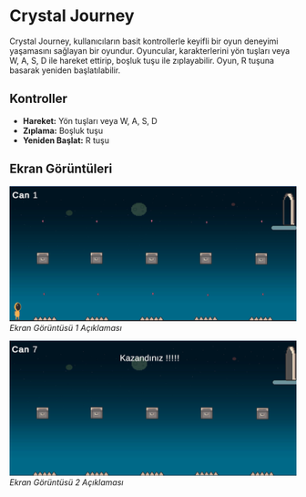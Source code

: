 # Crystal Journey

Crystal Journey, kullanıcıların basit kontrollerle keyifli bir oyun deneyimi yaşamasını sağlayan bir oyundur. Oyuncular, karakterlerini yön tuşları veya W, A, S, D ile hareket ettirip, boşluk tuşu ile zıplayabilir. Oyun, R tuşuna basarak yeniden başlatılabilir.

## Kontroller

- **Hareket:** Yön tuşları veya W, A, S, D
- **Zıplama:** Boşluk tuşu
- **Yeniden Başlat:** R tuşu

## Ekran Görüntüleri

![Ekran Görüntüsü 1](images/EkranGörüntüsü1.png)
*Ekran Görüntüsü 1 Açıklaması*

![Ekran Görüntüsü 2](images/EkranGörüntüsü2.png)
*Ekran Görüntüsü 2 Açıklaması*


